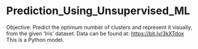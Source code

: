 # Prediction_Using_Unsupervised_ML
Objective: Predict the optimum number of clusters and represent it visually, from the given ‘Iris’ dataset.
Data can be found at: https://bit.ly/3kXTdox
This is a Python model.
